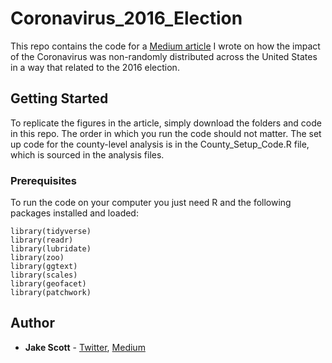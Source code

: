 # Coronavirus_2016_Election
This repo contains the code for a [Medium article](https://medium.com/@jakepscott16/what-2016-can-tell-us-about-coronavirus-6dd395c7b64) I wrote on how the impact of the Coronavirus was non-randomly distributed across the United States in a way that related to the 2016 election.

## Getting Started

To replicate the figures in the article, simply download the folders and code in this repo. The order in which you run the code should not matter. The set up code for the county-level analysis is in the County_Setup_Code.R file, which is sourced in the analysis files. 

### Prerequisites

To run the code on your computer you just need R and the following packages installed and loaded:

```
library(tidyverse)
library(readr)
library(lubridate)
library(zoo)
library(ggtext)
library(scales)
library(geofacet)
library(patchwork)
```

## Author

* **Jake Scott** - [Twitter](https://twitter.com/jakepscott2020), [Medium](https://medium.com/@jakepscott16)
